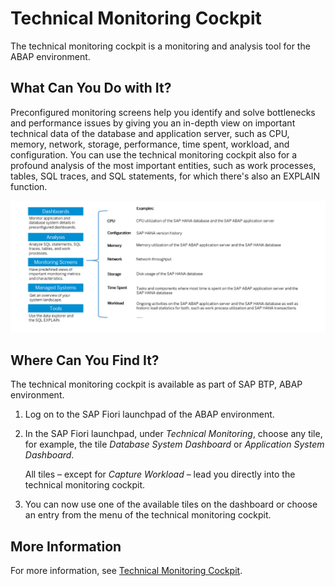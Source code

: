 <!-- loio251bfb3f98fe47ae8121274cb5f47c39 -->

# Technical Monitoring Cockpit

The technical monitoring cockpit is a monitoring and analysis tool for the ABAP environment.



<a name="loio251bfb3f98fe47ae8121274cb5f47c39__section_jxk_fjw_23b"/>

## What Can You Do with It?

Preconfigured monitoring screens help you identify and solve bottlenecks and performance issues by giving you an in-depth view on important technical data of the database and application server, such as CPU, memory, network, storage, performance, time spent, workload, and configuration. You can use the technical monitoring cockpit also for a profound analysis of the most important entities, such as work processes, tables, SQL traces, and SQL statements, for which there's also an EXPLAIN function.

![](images/Technical_Monitoring_Cockpit_Cloud_-_Simplified_Image_9590dad.png)



<a name="loio251bfb3f98fe47ae8121274cb5f47c39__section_hpk_bgw_23b"/>

## Where Can You Find It?

The technical monitoring cockpit is available as part of SAP BTP, ABAP environment.

1.  Log on to the SAP Fiori launchpad of the ABAP environment.

2.  In the SAP Fiori launchpad, under *Technical Monitoring*, choose any tile, for example, the tile *Database System Dashboard* or *Application System Dashboard*.

    All tiles – except for *Capture Workload* – lead you directly into the technical monitoring cockpit.

3.  You can now use one of the available tiles on the dashboard or choose an entry from the menu of the technical monitoring cockpit.



<a name="loio251bfb3f98fe47ae8121274cb5f47c39__section_fvp_jpm_fpb"/>

## More Information

For more information, see [Technical Monitoring Cockpit](https://help.sap.com/viewer/tmc_cloud).


